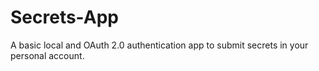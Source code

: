 # Secrets-App
A basic local and OAuth 2.0 authentication app to submit secrets in your personal account. 
